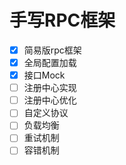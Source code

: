 # 手写RPC框架

- [x] 简易版rpc框架
- [x] 全局配置加载
- [x] 接口Mock
- [ ] 注册中心实现
- [ ] 注册中心优化
- [ ] 自定义协议
- [ ] 负载均衡
- [ ] 重试机制
- [ ] 容错机制